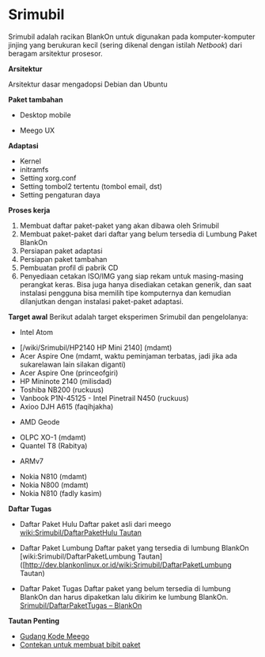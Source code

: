 # Srimubil


Srimubil adalah racikan BlankOn untuk digunakan pada komputer-komputer jinjing yang berukuran kecil (sering dikenal dengan istilah *Netbook*) dari beragam arsitektur prosesor.

**Arsitektur**

Arsitektur dasar mengadopsi Debian dan Ubuntu

**Paket tambahan**

+ Desktop mobile
 * Meego UX

**Adaptasi**
 * Kernel
 * initramfs
 * Setting xorg.conf
 * Setting tombol2 tertentu (tombol email, dst)
 * Setting pengaturan daya

**Proses kerja**
 1. Membuat daftar paket-paket yang akan dibawa oleh Srimubil
 1. Membuat paket-paket dari daftar yang belum tersedia di Lumbung Paket BlankOn
 1. Persiapan paket adaptasi
 1. Persiapan paket tambahan
 1. Pembuatan profil di pabrik CD
 1. Penyediaan cetakan ISO/IMG yang siap rekam untuk masing-masing perangkat keras. Bisa juga hanya disediakan cetakan generik, dan saat instalasi pengguna bisa memilih tipe komputernya dan kemudian dilanjutkan dengan instalasi paket-paket adaptasi.

**Target awal**
Berikut adalah target eksperimen Srimubil dan pengelolanya:
  + Intel Atom
   * [/wiki/Srimubil/HP2140 HP Mini 2140] (mdamt)
   * Acer Aspire One (mdamt, waktu peminjaman terbatas, jadi jika ada sukarelawan lain silakan diganti)
   * Acer Aspire One (princeofgiri)
   * HP Mininote 2140 (milisdad)
   * Toshiba NB200 (ruckuus)
   * Vanbook P1N-45125 - Intel Pinetrail N450 (ruckuus)
   * Axioo DJH A615 (faqihjakha)

  + AMD Geode
   * OLPC XO-1 (mdamt)
   * Quantel T8 (Rabitya)

  + ARMv7
   * Nokia N810 (mdamt)
   * Nokia N800 (mdamt)
   * Nokia N810 (fadly kasim)

**Daftar Tugas**
 * Daftar Paket Hulu
   Daftar paket asli dari meego [wiki:Srimubil/DaftarPaketHulu Tautan](http://dev.blankonlinux.or.id/wiki/Srimubil/DaftarPaketHulu)

 * Daftar Paket Lumbung
   Daftar paket yang tersedia di lumbung BlankOn [wiki:Srimubil/DaftarPaketLumbung Tautan]([http://dev.blankonlinux.or.id/wiki:Srimubil/DaftarPaketLumbung Tautan)

 * Daftar Paket Tugas
   Daftar paket yang belum tersedia di lumbung BlankOn dan harus dipaketkan lalu dikirim ke lumbung BlankOn. [Srimubil/DaftarPaketTugas – BlankOn](http://dev.blankonlinux.or.id/wiki/Srimubil/DaftarPaketTugas)

**Tautan Penting**

 * [Gudang Kode Meego](http://meego.gitorious.org)
 * [Contekan untuk membuat bibit paket](http://meego.gitorious.org/meego-netbook-ux/meego-jhbuild-netbook/)


